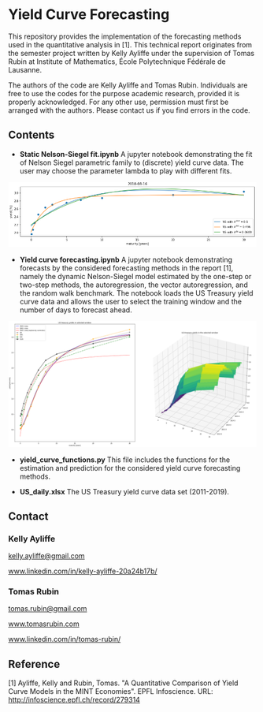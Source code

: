 # Yield Curve Forecasting

This repository provides the implementation of the forecasting methods used in the quantitative analysis in [1]. This technical report originates from the semester project written by Kelly Ayliffe under the supervision of Tomas Rubin at Institute of Mathematics, École Polytechnique Fédérale de Lausanne.

The authors of the code are Kelly Ayliffe and Tomas Rubin. Individuals are free to use the codes for the purpose academic research, provided it is properly acknowledged. For any other use, permission must first be arranged with the authors. Please contact us if you find errors in the code.

## Contents

- **Static Nelson-Siegel fit.ipynb**
A jupyter notebook demonstrating the fit of Nelson Siegel parametric family to (discrete) yield curve data. The user may choose the parameter lambda to play with different fits.

![Static Nelson-Siegel fit with varying parameter lambda](figures/static.png)

- **Yield curve forecasting.ipynb**
A jupyter notebook demonstrating forecasts by the considered forecasting methods in the report [1], namely the dynamic Nelson-Siegel model estimated by the one-step or two-step methods, the autoregression, the vector autoregression, and the random walk benchmark. The notebook loads the US Treasury yield curve data and allows the user to select the training window and the number of days to forecast ahead.

![The forecasts by various methods](figures/forecasts.png)

- **yield_curve_functions.py**
This file includes the functions for the estimation and prediction for the considered yield curve forecasting methods.

- **US_daily.xlsx**
The US Treasury yield curve data set (2011-2019).


## Contact

### Kelly Ayliffe

kelly.ayliffe@gmail.com

www.linkedin.com/in/kelly-ayliffe-20a24b17b/


### Tomas Rubin

tomas.rubin@gmail.com

www.tomasrubin.com

www.linkedin.com/in/tomas-rubin/


## Reference

[1] Ayliffe, Kelly and Rubin, Tomas. "A Quantitative Comparison of Yield Curve Models in the MINT Economies". EPFL Infoscience.
URL: http://infoscience.epfl.ch/record/279314

